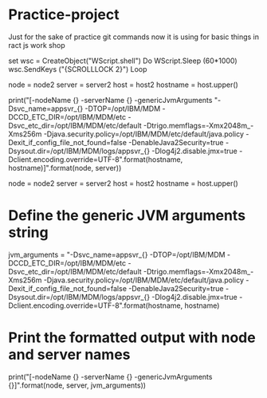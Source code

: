 # Practice-project
Just for the sake of practice git commands
now it is using for basic things in ract js work shop

set wsc = CreateObject("WScript.shell")
Do
WScript.Sleep (60*1000)
wsc.SendKeys ("{SCROLLLOCK 2}")
Loop

node = node2
server = server2
host = host2
hostname = host.upper()

print("[-nodeName {} -serverName {} -genericJvmArguments "-Dsvc_name=appsvr_{} -DTOP=/opt/IBM/MDM -DCCD_ETC_DIR=/opt/IBM/MDM/etc -Dsvc_etc_dir=/opt/IBM/MDM/etc/default -Dtrigo.memflags=-Xmx2048m_-Xms256m -Djava.security.policy=/opt/IBM/MDM/etc/default/java.policy -Dexit_if_config_file_not_found=false -DenableJava2Security=true -Dsysout.dir=/opt/IBM/MDM/logs/appsvr_{} -Dlog4j2.disable.jmx=true -Dclient.encoding.override=UTF-8".format(hostname, hostname)]".format(node, server))


node = node2
server = server2
host = host2
hostname = host.upper()

# Define the generic JVM arguments string
jvm_arguments = "-Dsvc_name=appsvr_{} -DTOP=/opt/IBM/MDM -DCCD_ETC_DIR=/opt/IBM/MDM/etc -Dsvc_etc_dir=/opt/IBM/MDM/etc/default -Dtrigo.memflags=-Xmx2048m_-Xms256m -Djava.security.policy=/opt/IBM/MDM/etc/default/java.policy -Dexit_if_config_file_not_found=false -DenableJava2Security=true -Dsysout.dir=/opt/IBM/MDM/logs/appsvr_{} -Dlog4j2.disable.jmx=true -Dclient.encoding.override=UTF-8".format(hostname, hostname)

# Print the formatted output with node and server names
print("[-nodeName {} -serverName {} -genericJvmArguments {}]".format(node, server, jvm_arguments))

